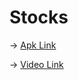 # Stocks

-> [Apk Link](https://github.com/A7ak/Stocks/blob/bf09fde389c95b831e1cbde015b14d6f143181c0/app-debug.apk)

-> [Video Link](https://github.com/A7ak/Stocks/blob/bf09fde389c95b831e1cbde015b14d6f143181c0/screen_recording.mov)
